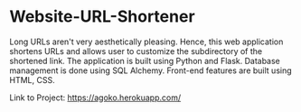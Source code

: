 # Website-URL-Shortener
Long URLs aren't very aesthetically pleasing. Hence, this web application shortens URLs and allows user to customize the subdirectory of the shortened link. The application is built using Python and Flask. Database management is done using SQL Alchemy. Front-end features are built using HTML, CSS.

Link to Project:
https://agoko.herokuapp.com/
